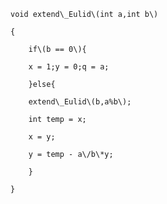     void extend\_Eulid\(int a,int b\)

    {

        if\(b == 0\){

        x = 1;y = 0;q = a;

        }else{

        extend\_Eulid\(b,a%b\);

        int temp = x;

        x = y;

        y = temp - a\/b\*y;

        }

    }

